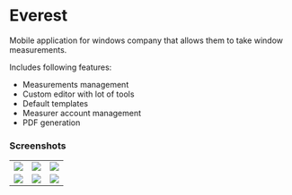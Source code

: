 # Everest

Mobile application for windows company that allows them to take window measurements. 

Includes following features:
* Measurements management
* Custom editor with lot of tools
* Default templates
* Measurer account management
* PDF generation


### Screenshots

<table>
  <tbody>
    <tr>
      <td>
        <image src="https://github.com/user-attachments/assets/0622387f-5487-4534-9f03-3e264835a005" />
      </td>
      <td>
        <image src="https://github.com/user-attachments/assets/c8ab235f-b444-476a-a75b-ff4f162a9310" />
      </td>
      <td>
        <image src="https://github.com/user-attachments/assets/d5db7ec8-8ba6-410f-956d-0a84308325a6" />
      </td>
    </tr>
    <tr>
      <td>
        <image src="https://github.com/user-attachments/assets/bf9a14c7-f462-4df0-ae87-8dacb8100695" />
      </td>
      <td>
        <image src="https://github.com/user-attachments/assets/a48421ee-a6c6-4ca5-8d80-9e2c2dfcac26" />
      </td>
      <td>
        <image src="https://github.com/user-attachments/assets/d73b5029-be7f-419f-839e-5a5771729bef" />
      </td>
    </tr>
  </tbody>
</table>



